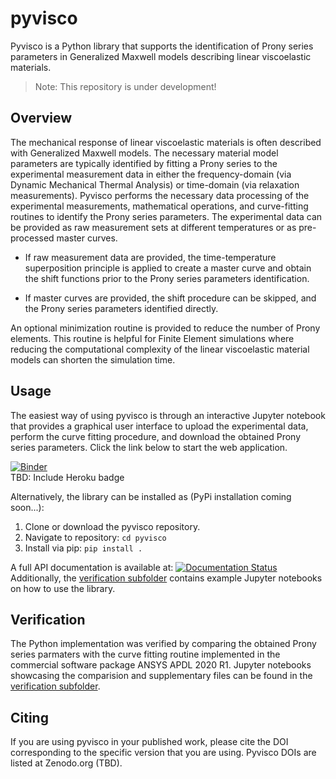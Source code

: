 # pyvisco

Pyvisco is a Python library that supports the identification of Prony series parameters in Generalized Maxwell models describing linear viscoelastic materials. 

> Note: This repository is under development!

## Overview
The mechanical response of linear viscoelastic materials is often described with Generalized Maxwell models. The necessary material model parameters are typically identified by fitting a Prony series to the experimental measurement data in either the frequency-domain (via Dynamic Mechanical Thermal Analysis) or time-domain (via relaxation measurements). Pyvisco performs the necessary data processing of the experimental measurements, mathematical operations, and curve-fitting routines to identify the Prony series parameters. The experimental data can be provided as raw measurement sets at different temperatures or as pre-processed master curves.

* If raw measurement data are provided, the time-temperature superposition principle is applied to create a master curve and obtain the shift functions prior to the Prony series parameters identification. 

* If master curves are provided, the shift procedure can be skipped, and the Prony series parameters identified directly. 

An optional minimization routine is provided to reduce the number of Prony elements. This routine is helpful for Finite Element simulations where reducing the computational complexity of the linear viscoelastic material models can shorten the simulation time.

## Usage
The easiest way of using pyvisco is through an interactive Jupyter notebook that provides a graphical user interface to upload the experimental data, perform the curve fitting procedure, and download the obtained Prony series parameters. Click the link below to start the web application.

[![Binder](https://mybinder.org/badge_logo.svg)](https://mybinder.org/v2/gh/NREL/pyvisco/HEAD?urlpath=voila%2Frender%2FLinViscoFit.ipynb)  
TBD: Include Heroku badge


Alternatively, the library can be installed as (PyPi installation coming soon...):
1. Clone or download the pyvisco repository.
2. Navigate to repository: `cd pyvisco`
3. Install via pip: `pip install .`

A full API documentation is available at: [![Documentation Status](https://readthedocs.org/projects/pyvisco/badge/?version=latest)](https://pyvisco.readthedocs.io/en/latest/?badge=latest)   
Additionally, the [verification subfolder](https://github.com/NREL/pyvisco/tree/main/verification) contains example Jupyter notebooks on how to use the library.

## Verification
The Python implementation was verified by comparing the obtained Prony series parmaters with the curve fitting routine implemented in the commercial software package ANSYS APDL 2020 R1. Jupyter notebooks showcasing the comparision and supplementary files can be found in the [verification subfolder](https://github.com/NREL/pyvisco/tree/main/verification).

## Citing
If you are using pyvisco in your published work, please cite the DOI corresponding to the specific version that you are using. Pyvisco DOIs are listed at Zenodo.org (TBD).
